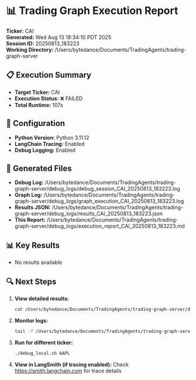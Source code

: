 # 📊 Trading Graph Execution Report

**Ticker:** CAI  
**Generated:** Wed Aug 13 18:34:10 PDT 2025  
**Session ID:** 20250813_183223  
**Working Directory:** /Users/bytedance/Documents/TradingAgents/trading-graph-server

## 📋 Execution Summary

- **Target Ticker:** CAI
- **Execution Status:** ❌ FAILED
- **Total Runtime:** 107s

## 🔧 Configuration

- **Python Version:** Python 3.11.12
- **LangChain Tracing:** Enabled
- **Debug Logging:** Enabled

## 📂 Generated Files

- **Debug Log:** /Users/bytedance/Documents/TradingAgents/trading-graph-server/debug_logs/debug_session_CAI_20250813_183223.log
- **Graph Log:** /Users/bytedance/Documents/TradingAgents/trading-graph-server/debug_logs/graph_execution_CAI_20250813_183223.log  
- **Results JSON:** /Users/bytedance/Documents/TradingAgents/trading-graph-server/debug_logs/results_CAI_20250813_183223.json
- **This Report:** /Users/bytedance/Documents/TradingAgents/trading-graph-server/debug_logs/execution_report_CAI_20250813_183223.md

## 📊 Key Results

- No results available

## 🔍 Next Steps

1. **View detailed results:**
   ```bash
   cat /Users/bytedance/Documents/TradingAgents/trading-graph-server/debug_logs/results_CAI_20250813_183223.json | jq .
   ```

2. **Monitor logs:**
   ```bash
   tail -f /Users/bytedance/Documents/TradingAgents/trading-graph-server/debug_logs/graph_execution_CAI_20250813_183223.log
   ```

3. **Run for different ticker:**
   ```bash
   ./debug_local.sh AAPL
   ```

4. **View in LangSmith (if tracing enabled):**
   Check https://smith.langchain.com for trace details

